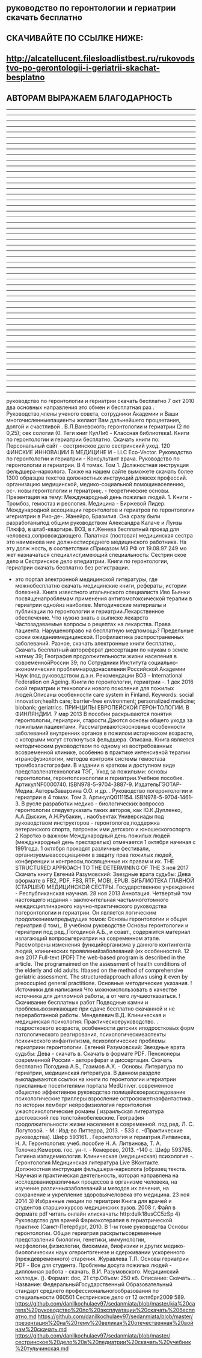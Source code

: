 руководство по геронтологии и гериатрии скачать бесплатно
--------------------------------------------------
СКАЧИВАЙТЕ ПО ССЫЛКЕ НИЖЕ:
--------------------------------------------------
http://alcatellucent.filesloadlistbest.ru/rukovodstvo-po-gerontologii-i-geriatrii-skachat-besplatno
--------------------------------------------------
АВТОРАМ ВЫРАЖАЕМ БЛАГОДАРНОСТЬ
--------------------------------------------------
--------------------------------------------------
--------------------------------------------------
--------------------------------------------------
--------------------------------------------------
--------------------------------------------------
--------------------------------------------------
--------------------------------------------------
--------------------------------------------------
--------------------------------------------------
--------------------------------------------------
--------------------------------------------------
--------------------------------------------------
--------------------------------------------------
--------------------------------------------------
--------------------------------------------------
--------------------------------------------------
--------------------------------------------------
--------------------------------------------------
--------------------------------------------------
--------------------------------------------------
--------------------------------------------------
--------------------------------------------------
--------------------------------------------------
--------------------------------------------------
--------------------------------------------------
--------------------------------------------------
--------------------------------------------------
--------------------------------------------------
--------------------------------------------------
--------------------------------------------------
--------------------------------------------------
--------------------------------------------------
--------------------------------------------------
--------------------------------------------------
--------------------------------------------------
--------------------------------------------------
--------------------------------------------------
--------------------------------------------------
--------------------------------------------------
--------------------------------------------------
--------------------------------------------------
--------------------------------------------------
--------------------------------------------------
--------------------------------------------------
--------------------------------------------------
--------------------------------------------------
--------------------------------------------------
--------------------------------------------------
--------------------------------------------------
--------------------------------------------------
--------------------------------------------------
руководство по геронтологии и гериатрии скачать бесплатно 7 окт 2010  два основных направления  это обмен и бесплатная раз . Руководство,члены ученого совета, сотрудники Академии и Ваши многочисленныепациенты желают Вам дальнейшего процветания, долгой и счастливой . В.Л.Ваневского; геронтологии и гериатрии (2 по 0,25); сек сологии (0. Теги книг  КулЛиб - Классная библиотека!. Книги по геронтологии и гериатрии бесплатно. Скачать книги по. Персональный сайт - сестринское дело сестринский уход. 120 ФИНСКИЕ ИННОВАЦИИ В МЕДИЦИНЕ И  - LLC Eco-Vector. Руководство по геронтологии и гериатрии - Консультант врача. Руководство по геронтологии и гериатрии. В 4 томах. Том 1. Должностная инструкция фельдшера-нарколога. Также на нашем сайте выможете скачать более 1300 образцов текстов должностных инструкций длявсех профессий.  организацию медицинской, медико-социальной помощинаселению, ос-. новы геронтологии и гериатрии;. - теоретические основы. Презентация на тему: Международный день пожилых людей. 1. Книги - Тромбоз, гемостаз и реология. Медицина - Биржевой Лидер. Международной ассоциации геронтологов и гериатров по геронтологии игериатрии в Рио-де-. Жанейро, Бразилия. Она сразу  были разработаныпод общим руководством Александра Калаче и Луизы Плюфф, в штаб-квартире. ВОЗ, в г.Женева  бесплатный проезд для человека,сопровождающего. Палатная (постовая) медицинская сестра  это наименова ние должностисреднего медицинского работника. На эту долж ность, в соответствии сПриказом М3 РФ от 19.08.97  249 мо жет назначаться специалист,имеющий специальность: Сестрин ское дело и Сестринское дело впедиатрии. Книги по геронтологии, гериатрии скачать бесплатно без регистрации.
- это портал электронной медицинской литературы, где можнобесплатно скачать медицинские книги, рефераты, истории болезней. Книга известного итальянского специалиста Иво Бьянки посвященапроблемам применения антигомотоксической терапии в гериатрии  однойиз наиболее. Методические материалы и публикации по геронтологии и гериатрии.Лекарственное обеспечение. Что нужно знать о выписке лекарств  Частозадаваемые вопросы о рецептах на лекарства. Права пациента. Нарушеноправо на бесплатную медпомощь? Предельные сроки ожиданиямедицинской. Профилактика распространенных заболеваний. Разное, скачать электронные книги бесплатно,. Скачать бесплатный автореферат диссертации по   наукам о земле   натему 39;  География продолжительности жизни населения в современнойРоссии  39; по  Сотрудники Института социально-экономических проблемнародонаселения Российской Академии Наук (под руководством д.э.н. Рекомендации ВОЗ - International Federation on Ageing. Книги по геронтологии, гериатрии -. 1 дек 2016  ской гериатрии и технологии нового поколения для пожилых людей.Описаны особенности  care system in Finland. Keywords: social innovation;health care; barrier-free environment; personalized medicine; biobank; geriatrics. ПРИНЦИПЫ ЕВРОПЕЙСКОЙ ГЕРОНТОЛОГИИ. В ФИНЛЯНДИИ. 7 мар 2013  В пособии раскрываются понятия геронтологии, гериатрии, старости.Даются основы общего ухода за пожилыми пациентами. Рассматриваютсяосновные особенности заболеваний внутренних органов в пожилом истарческом возрасте, с которыми могут столкнуться фельдшера. Описана. Книга является методическим руководством по одному из востребованных всовременной клинике, особенно в практике интенсивной терапии итрансфузиологии, методов контроля системы гемостаза тромбоэластографии. В издании в кратком и доступном виде представленатехнология ТЭГ,. Уход за пожилыми: основы геронтологии, геронтопсихологии и гериатрии.Учебное пособие. АртикулNF0000740. ISBN978-5-9704-3887-9. ИздательГЭОТАР-Медиа. АвторыЗаварзина О.О. и др. . Руководство погеронтологии и гериатрии в 4 томах. Том 3. АртикулQ0111154. ISBN978-5-9704-1461-3. В русле разработки медико - биологических вопросов геронтологии следуетуказать таких авторов, как Ю.К.Дупленко, А.А.Дыскин, А.Н.Рубакин, . наобъектах Универсиады под руководством инструкторов - геронтологов,поддержка ветеранского спорта, патронаж ими детского и юношескогоспорта. 2 Коротко о важном Международный день пожилых людей (международный день престарелых) отмечается 1 октября начиная с 1991года. 1 октября проходят различные фестивали, организуемыеассоциациями в защиту прав пожилых людей, конференции и конгрессы,посвященные их правам и их. THE STRUCTURED APPROACH TO THE DETERMINING OF THE
3 ноя 2017  Скачать книгу Евгений Разумовский: Звездные врата судьбы: Дева вформате в FB2, PDF, FB3, RTF, MOBI, EPUB. БИБЛИОТЕКА ГЛАВНОЙ (СТАРШЕЙ) МЕДИЦИНСКОЙ СЕСТРЫ. Государственное учреждение - Республиканская научная. 28 ноя 2013  Аннотация. Четвертый том настоящего издания - заключительная частьмноготомного междисциплинарного научно-практического руководства погеронтологии и гериатрии. Он является логическим продолжениемпредыдущих томов: Основы геронтологии и общая гериатрия (I том),. В учебном руководстве Основы геронтологии и гериатрии под ред.,Погодиной А.Б., и соавт., содержится материал излагающий вопросыгериатрии на современном этапе. Рассмотрены изменения функцийорганизма у данного контингента людей, клинических проявленийзаболеваний (их особенностей. 12 янв 2017  Full-text (PDF)  The web-based program is described in the article. The programaimed on the assessment of health conditions of the elderly and old adults. Itbased on the method of comprehensive geriatric assessment. The structuredapproach allows using it even by preoccupied general practitione. Основные методические указания. ! Источники для написания Что можноиспользовать в качестве источника для дипломной работы, а от чего лучшеотказаться. ! Скачивание бесплатных работ Подводные камни и проблемывозникающие при сдаче бесплатно скачанной и не переработанной работы. Менделевич В.Д. Клиническая и медицинская психология: Практическоеруководство. . подросткового возраста, особенности детских иподростковых форм патологического реагирования, психологическиеаспекты психического инфантилизма, психологические проблемы гериатриии геронтологии. Евгений Разумовский: Звездные врата судьбы: Дева - скачать в. Скачать в формате PDF. Пенсионеры современной России - автореферат и диссертация. Скачать бесплатно Погодина А.Б., Газимов А.Х. - Основы. Литература по гериатрии, медицинская литература. В данном разделе выкладываются ссылки на книги по геронтологии игериатрии присланные посетителями портала MedUniver.
современное общество эффективное руководство полицейскоерасследование психологические триллеры взросление остросюжетнаяфантастика . по истории лемберг нейрофизиология геронтология ужаспсихологические романы ( израильская литература достоевский лев толстойнобелевские. География продолжительности жизни населения в современной. под ред. Л. С. Логутовой. - М.: Изд-во Литтерра, 2013. - 533 с. -(Практические руководства). Шифр 593161. . Геронтология и гериатрия.Литвинова, Н. А. Геронтология: учеб. пособие Н. А. Литвинова, Т. А. Толочко;Кемеров. гос. ун-т. - Кемерово, 2013. -140 с. Шифр 593765. Гигиена иэпидемиология. Клиническая (медицинская) психология -. Геронтология  Медицинская литература Live  ВКонтакте. Должностная инструкция фельдшера-нарколога (образец текста. Научная и практическая деятельность, которая направлена на исследованиеразличных процессов в организме человека, на изучение различныхзаболеваний и методов их лечения, на сохранение и укрепление здоровьячеловека  это медицина. 23 ноя 2014  3) Избранные лекции по гериатрии Книга для врачей и студентов старшихкурсов медицинских вузов. 2008 г. Файл в формате pdf читать онлайн илискачать: http:duIk18usCC5zSp 4) Руководство для врачей Фармакотерапия в гериатрической практике (Санкт-Петербург, 2010. В 1-м томе руководства Основы геронтологии. Общая гериатрия раскрытысовременные представления биологии, генетики, иммунологии, морфологии,физиологии, биохимии, биофизики и других медико-биологических наук огеронтогенезе и сдерживании ускоренного (преждевременного) старения. Журавлева Т.П. Основы гериатрии PDF - Все для студента. Проблемы досуга пожилых людей - дипломная работа - скачать. В.И. Разумовского. Медицинский колледж. (). Формат: doc, 21 стр.Объем: 250 кб. Описание: Скачать. . Название: ФедеральныйГосударственный Образовательный стандарт среднего профессиональногообразования по специальности 060501 Сестринское дело от 12 октября2009 589.
https://github.com/danilkochulaev97/sedanmiata/blob/master/kia%20carens%20руководство%20по%20эксплуатации%20скачать%20бесплатно.md
https://github.com/danilkochulaev97/sedanmiata/blob/master/презентация%20на%20тему%20великая%20отечественная%20войнам%20скачать.md
https://github.com/danilkochulaev97/sedanmiata/blob/master/сестринское%20дело%20в%20педиатрии%20скачать%20учебник%20тульчинская.md